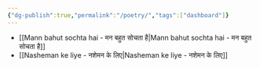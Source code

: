 ```yaml
---
{"dg-publish":true,"permalink":"/poetry/","tags":["dashboard"]}
---
```


- [[Mann bahut sochta hai - मन बहुत सोचता है\|Mann bahut sochta hai - मन बहुत सोचता है]]
- [[Nasheman ke liye - नशेमन के लिए\|Nasheman ke liye - नशेमन के लिए]]